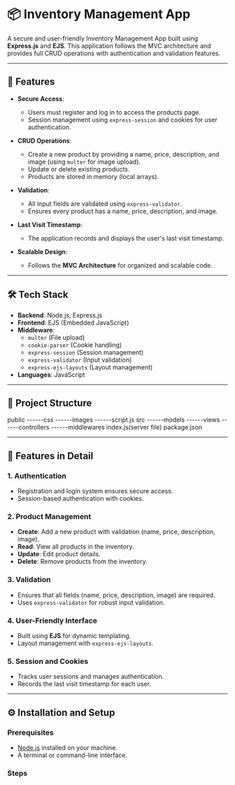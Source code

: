 # 📦 Inventory Management App

A secure and user-friendly Inventory Management App built using **Express.js** and **EJS**. This application follows the MVC architecture and provides full CRUD operations with authentication and validation features.

---

## 🚀 Features

- **Secure Access**:
  - Users must register and log in to access the products page.
  - Session management using `express-session` and cookies for user authentication.
- **CRUD Operations**:

  - Create a new product by providing a name, price, description, and image (using `multer` for image upload).
  - Update or delete existing products.
  - Products are stored in memory (local arrays).

- **Validation**:

  - All input fields are validated using `express-validator`.
  - Ensures every product has a name, price, description, and image.

- **Last Visit Timestamp**:

  - The application records and displays the user's last visit timestamp.

- **Scalable Design**:
  - Follows the **MVC Architecture** for organized and scalable code.

---

## 🛠️ Tech Stack

- **Backend**: Node.js, Express.js
- **Frontend**: EJS (Embedded JavaScript)
- **Middleware**:
  - `multer` (File upload)
  - `cookie-parser` (Cookie handling)
  - `express-session` (Session management)
  - `express-validator` (Input validation)
  - `express-ejs-layouts` (Layout management)
- **Languages**: JavaScript

---

## 📂 Project Structure

public
------css
------images
------script.js
src
------models
------views
------controllers
------middlewares
index.js(server file)
package.json

---

## 🌟 Features in Detail

### 1. **Authentication**

- Registration and login system ensures secure access.
- Session-based authentication with cookies.

### 2. **Product Management**

- **Create**: Add a new product with validation (name, price, description, image).
- **Read**: View all products in the inventory.
- **Update**: Edit product details.
- **Delete**: Remove products from the inventory.

### 3. **Validation**

- Ensures that all fields (name, price, description, image) are required.
- Uses `express-validator` for robust input validation.

### 4. **User-Friendly Interface**

- Built using **EJS** for dynamic templating.
- Layout management with `express-ejs-layouts`.

### 5. **Session and Cookies**

- Tracks user sessions and manages authentication.
- Records the last visit timestamp for each user.

---

## ⚙️ Installation and Setup

### Prerequisites

- [Node.js](https://nodejs.org/en/) installed on your machine.
- A terminal or command-line interface.

### Steps
